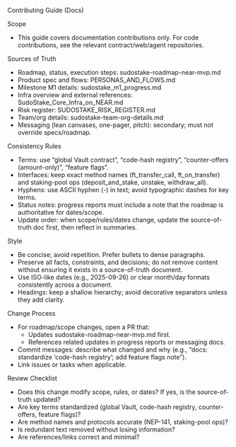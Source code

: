 Contributing Guide (Docs)

Scope
- This guide covers documentation contributions only. For code contributions, see the relevant contract/web/agent repositories.

Sources of Truth
- Roadmap, status, execution steps: sudostake-roadmap-near-mvp.md
- Product spec and flows: PERSONAS_AND_FLOWS.md
- Milestone M1 details: sudostake_m1_progress.md
- Infra overview and external references: SudoStake_Core_Infra_on_NEAR.md
- Risk register: SUDOSTAKE_RISK_REGISTER.md
- Team/org details: sudostake-team-org-details.md
- Messaging (lean canvases, one-pager, pitch): secondary; must not override specs/roadmap.

Consistency Rules
- Terms: use “global Vault contract”, “code-hash registry”, “counter-offers (amount-only)”, “feature flags”.
- Interfaces: keep exact method names (ft_transfer_call, ft_on_transfer) and staking-pool ops (deposit_and_stake, unstake, withdraw_all).
- Hyphens: use ASCII hyphen (-) in text; avoid typographic dashes for key terms.
- Status notes: progress reports must include a note that the roadmap is authoritative for dates/scope.
- Update order: when scope/rules/dates change, update the source-of-truth doc first, then reflect in summaries.

Style
- Be concise; avoid repetition. Prefer bullets to dense paragraphs.
- Preserve all facts, constraints, and decisions; do not remove content without ensuring it exists in a source-of-truth document.
- Use ISO-like dates (e.g., 2025-09-26) or clear month/day formats consistently across a document.
- Headings: keep a shallow hierarchy; avoid decorative separators unless they add clarity.

Change Process
- For roadmap/scope changes, open a PR that:
  - Updates sudostake-roadmap-near-mvp.md first.
  - References related updates in progress reports or messaging docs.
- Commit messages: describe what changed and why (e.g., “docs: standardize ‘code-hash registry’; add feature flags note”).
- Link issues or tasks when applicable.

Review Checklist
- Does this change modify scope, rules, or dates? If yes, is the source-of-truth updated?
- Are key terms standardized (global Vault, code-hash registry, counter-offers, feature flags)?
- Are method names and protocols accurate (NEP-141, staking-pool ops)?
- Is redundant text removed without losing information?
- Are references/links correct and minimal?
